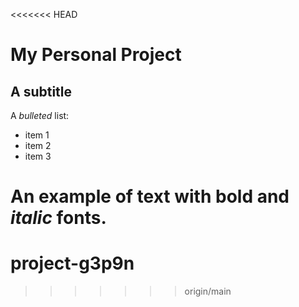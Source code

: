 <<<<<<< HEAD
# My Personal Project

## A subtitle

A *bulleted* list:
- item 1
- item 2
- item 3

An example of text with **bold** and *italic* fonts.  
=======
# project-g3p9n
>>>>>>> origin/main
